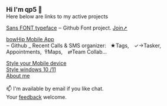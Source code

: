 <big><b>Hi I'm qp5 👋</big></b></br>
Here below are links to my active projects<br>

<a href="https://github.com/qp5/FONT">Sans FONT typeface</a> ‒ Github Font project. <a href="mailto: support@bowhip.org">Join➚</a> 

<a href="https://github.com/qp5/FONT">bowHip Mobile App</a><br> ‒ Github<span style="font-family:font-size: 18px;">&nbsp;_</span>
Recent Calls & SMS organizer:   ★Tags, ✓→Tasker, Appointments,  ߉Maps, ⇄Team Collab... 
<br>
  
<a target="_blank" href="https://codepen.io/qp5/full/WNGbLBy">Style your Mobile device</a>
<br>
<a target="_blank" href="https://codepen.io/qp5/project/full/ZmBrJo">Style windows 10 /11 </a>
<br>
<a target="_blank" href="https://bowhip.org/about-me.htm">About me</a><br>
<br>
📫 I'm available by email if you like chat.<br>
 Your <a href="mailto: support@bowhip.org">feedback</a> welcome.
